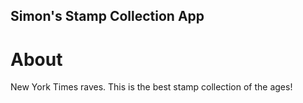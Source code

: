 Simon's Stamp Collection App
---

# About 

New York Times raves.  This is the best stamp collection of the ages!